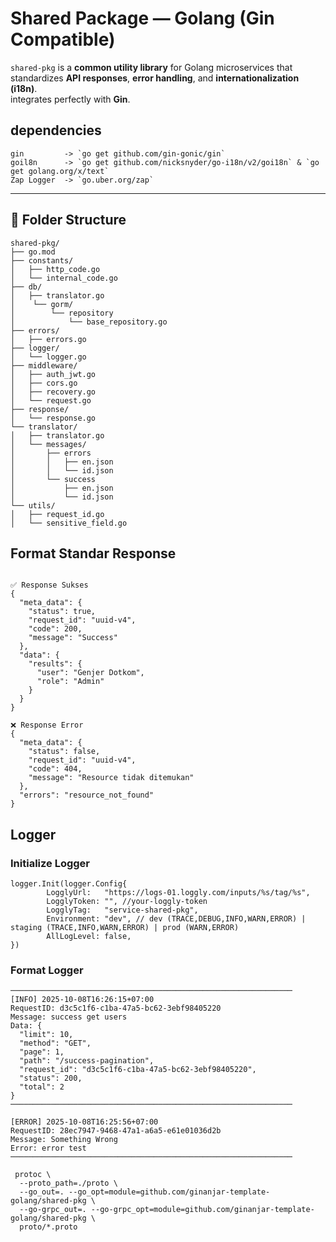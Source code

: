 # Shared Package — Golang (Gin Compatible)

`shared-pkg` is a **common utility library** for Golang microservices that standardizes **API responses**, **error handling**, and **internationalization (i18n)**.  
integrates perfectly with **Gin**.


## dependencies

```
gin         -> `go get github.com/gin-gonic/gin`
goil8n      -> `go get github.com/nicksnyder/go-i18n/v2/goi18n` & `go get golang.org/x/text`
Zap Logger  -> `go.uber.org/zap`
```

---

## 📂 Folder Structure

```
shared-pkg/
├── go.mod
├── constants/
│   ├── http_code.go
│   └── internal_code.go
├── db/
│   ├── translator.go
│    └── gorm/
│        └── repository
│            └── base_repository.go
├── errors/
│   ├── errors.go
├── logger/
│   └── logger.go
├── middleware/
│   ├── auth_jwt.go
│   ├── cors.go
│   ├── recovery.go
│   └── request.go
├── response/
│   └── response.go
└── translator/
│   ├── translator.go
│   └── messages/
│       ├── errors
│       │   ├── en.json
│       │   └── id.json
│       └── success
│           ├── en.json
│           └── id.json
└── utils/
│   ├── request_id.go
│   └── sensitive_field.go

```

## Format Standar Response

```

✅ Response Sukses
{
  "meta_data": {
    "status": true,
    "request_id": "uuid-v4",
    "code": 200,
    "message": "Success"
  },
  "data": {
    "results": {
      "user": "Genjer Dotkom",
      "role": "Admin"
    }
  }
}

❌ Response Error
{
  "meta_data": {
    "status": false,
    "request_id": "uuid-v4",
    "code": 404,
    "message": "Resource tidak ditemukan"
  },
  "errors": "resource_not_found"
}
```

## Logger

### Initialize Logger

```
logger.Init(logger.Config{
		LogglyUrl:   "https://logs-01.loggly.com/inputs/%s/tag/%s",
		LogglyToken: "", //your-loggly-token
		LogglyTag:   "service-shared-pkg",
		Environment: "dev", // dev (TRACE,DEBUG,INFO,WARN,ERROR) | staging (TRACE,INFO,WARN,ERROR) | prod (WARN,ERROR)
		AllLogLevel: false,
})
```

### Format Logger

```
───────────────────────────────────────────────────────────────
[INFO] 2025-10-08T16:26:15+07:00
RequestID: d3c5c1f6-c1ba-47a5-bc62-3ebf98405220
Message: success get users
Data: {
  "limit": 10,
  "method": "GET",
  "page": 1,
  "path": "/success-pagination",
  "request_id": "d3c5c1f6-c1ba-47a5-bc62-3ebf98405220",
  "status": 200,
  "total": 2
}
───────────────────────────────────────────────────────────────

[ERROR] 2025-10-08T16:25:56+07:00
RequestID: 28ec7947-9468-47a1-a6a5-e61e01036d2b
Message: Something Wrong
Error: error test
───────────────────────────────────────────────────────────────
```

```
 protoc \      
  --proto_path=./proto \
  --go_out=. --go_opt=module=github.com/ginanjar-template-golang/shared-pkg \
  --go-grpc_out=. --go-grpc_opt=module=github.com/ginanjar-template-golang/shared-pkg \
  proto/*.proto
```
